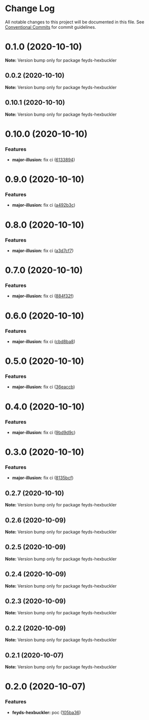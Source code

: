 # Change Log

All notable changes to this project will be documented in this file.
See [Conventional Commits](https://conventionalcommits.org) for commit guidelines.

# 0.1.0 (2020-10-10)

**Note:** Version bump only for package feyds-hexbuckler

## 0.0.2 (2020-10-10)

**Note:** Version bump only for package feyds-hexbuckler

## 0.10.1 (2020-10-10)

**Note:** Version bump only for package feyds-hexbuckler

# 0.10.0 (2020-10-10)

### Features

- **major-illusion:** fix ci ([6133894](https://github.com/danethurber/hephaestus/commit/613389406696628facf9f229d97e590946da3702))

# 0.9.0 (2020-10-10)

### Features

- **major-illusion:** fix ci ([a492b3c](https://github.com/danethurber/hephaestus/commit/a492b3c67b5dc893ee8df3a63d86c96220822b39))

# 0.8.0 (2020-10-10)

### Features

- **major-illusion:** fix ci ([a3d7cf7](https://github.com/danethurber/hephaestus/commit/a3d7cf77532958230e0986a998554cff85d2134a))

# 0.7.0 (2020-10-10)

### Features

- **major-illusion:** fix ci ([884f32f](https://github.com/danethurber/hephaestus/commit/884f32f7d4dfd1bf84ebadbd641d47d16bc3398c))

# 0.6.0 (2020-10-10)

### Features

- **major-illusion:** fix ci ([cbd8ba8](https://github.com/danethurber/hephaestus/commit/cbd8ba842d508b8e5367f398d5de6e41a30cc5d9))

# 0.5.0 (2020-10-10)

### Features

- **major-illusion:** fix ci ([36eaccb](https://github.com/danethurber/hephaestus/commit/36eaccb25d06ff17382fe8af04e38316a412a4fa))

# 0.4.0 (2020-10-10)

### Features

- **major-illusion:** fix ci ([9bd9d9c](https://github.com/danethurber/hephaestus/commit/9bd9d9cc22fecf63def1a0f50085e4a032d18904))

# 0.3.0 (2020-10-10)

### Features

- **major-illusion:** fix ci ([8135bcf](https://github.com/danethurber/hephaestus/commit/8135bcff13f009bb81147c9d28d6113008f6e386))

## 0.2.7 (2020-10-10)

**Note:** Version bump only for package feyds-hexbuckler

## 0.2.6 (2020-10-09)

**Note:** Version bump only for package feyds-hexbuckler

## 0.2.5 (2020-10-09)

**Note:** Version bump only for package feyds-hexbuckler

## 0.2.4 (2020-10-09)

**Note:** Version bump only for package feyds-hexbuckler

## 0.2.3 (2020-10-09)

**Note:** Version bump only for package feyds-hexbuckler

## 0.2.2 (2020-10-09)

**Note:** Version bump only for package feyds-hexbuckler

## 0.2.1 (2020-10-07)

**Note:** Version bump only for package feyds-hexbuckler

# 0.2.0 (2020-10-07)

### Features

- **feyds-hexbuckler:** poc ([105ba36](https://github.com/danethurber/hephaestus/commit/105ba36169e2ac1d322107e246ec4d3ef4b6ffff))
